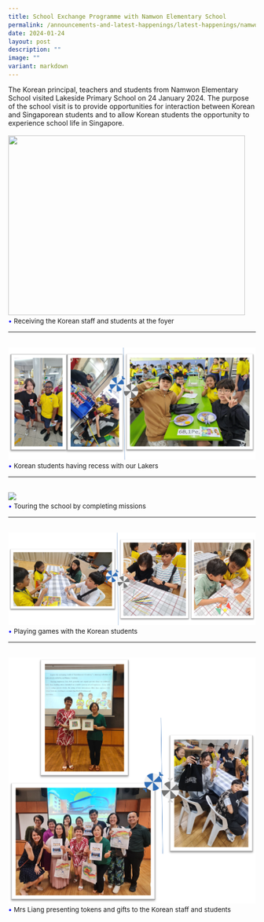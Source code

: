 ```yaml
---
title: School Exchange Programme with Namwon Elementary School
permalink: /announcements-and-latest-happenings/latest-happenings/namwon/
date: 2024-01-24
layout: post
description: ""
image: ""
variant: markdown
---
```

The Korean principal, teachers and students from Namwon Elementary School visited Lakeside Primary School on 24 January 2024. The purpose of the school visit is to provide opportunities for interaction between Korean and Singaporean students and to allow Korean students the opportunity to experience school life in Singapore. 
<br><br>
<img src="/images/Happenings/NAMWON/Namwon1.png" style="width: 482px; height: 366px;">
<br>
<span style="font-size:10pt;">
<span style="color:blue;">•</span> Receiving the Korean staff and students at the foyer</span>
<hr><br>
<img src="/images/Happenings/NAMWON/Namwon2.png">
<br>
<span style="font-size:10pt;">
<span style="color:blue;">•</span> Korean students having recess with our Lakers</span>
<hr><br>
<img src="/images/Happenings/NAMWON/Namwon3.png">
<br>
<span style="font-size:10pt;">
<span style="color:blue;">•</span> Touring the school by completing missions</span>
<hr><br>
<img src="/images/Happenings/NAMWON/Namwon4.png">
<br>
<span style="font-size:10pt;">
<span style="color:blue;">•</span> Playing games with the Korean students</span>
<hr><br>
<img src="/images/Happenings/NAMWON/Namwon5.png">
<br>
<span style="font-size:10pt;">
<span style="color:blue;">•</span> Mrs Liang presenting tokens and gifts to the Korean staff and students</span>